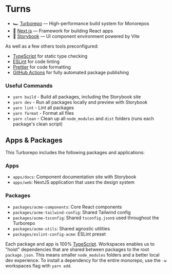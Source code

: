 # Turns

- 🏎 [Turborepo](https://turbo.build/repo) — High-performance build system for Monorepos
- 🚀 [Next.js](https://nextjs.org/) — Framework for building React apps
- 📖 [Storybook](https://storybook.js.org/) — UI component environment powered by Vite

As well as a few others tools preconfigured:

- [TypeScript](https://www.typescriptlang.org/) for static type checking
- [ESLint](https://eslint.org/) for code linting
- [Prettier](https://prettier.io) for code formatting
- [GitHub Actions](https://github.com/changesets/action) for fully automated package publishing

### Useful Commands

- `yarn build` - Build all packages, including the Storybook site
- `yarn dev` - Run all packages locally and preview with Storybook
- `yarn lint` - Lint all packages
- `yarn format` - Format all files
- `yarn clean` - Clean up all `node_modules` and `dist` folders (runs each package's clean script)

## Apps & Packages

This Turborepo includes the following packages and applications:

### Apps

- `apps/docs`: Component documentation site with Storybook
- `apps/web`: NextJS application that uses the design system

### Packages

- `packages/acme-components`: Core React components
- `packages/acme-tailwind-config`: Shared Tailwind config
- `packages/acme-tsconfig`: Shared `tsconfig.json`s used throughout the Turborepo
- `packages/acme-utils`: Shared agnostic utilities
- `packages/eslint-config-acme`: ESLint preset

Each package and app is 100% [TypeScript](https://www.typescriptlang.org/). Workspaces enables us to "hoist" dependencies that are shared between packages to the root `package.json`. This means smaller `node_modules` folders and a better local dev experience. To install a dependency for the entire monorepo, use the `-w` workspaces flag with `yarn add`.
